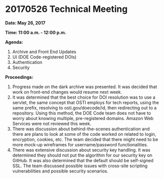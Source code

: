 # 20170526 Technical Meeting

**Date: May 26, 2017**

**Time: 11:00 a.m. - 12:00 p.m.**

**Agenda:**
1.	Archive and Front End Updates
2.	UI (DOE Code-registered DOIs)
3.	Authentication 
4.	Security 

**Proceedings:** 

1.	Progress made on the dark archive was presented. It was decided that work on front-end changes would resume next week. 
2.	It was determined that the best choice for DOI resolution was to use a servlet, the same concept that OSTI employs for tech reports, using the same prefix, resolving to osti.gov/doecode/id, then redirecting out to a repository.  Using this method, the DOE Code team does not have to worry about knowing multiple, pre-registered domains. Amazon Web Services were not reviewed this week.
3.	There was discussion about behind-the-scenes authentication and there are plans to look at some of the code worked on related to login, encryption, cookies, etc.  The team decided that there might need to be more mock-up wireframes for username/password functionalities.
4.	There was extensive discussion about security key handling.  It was determined they should not put the algorithm for our security key on GitHub.  It was also determined that the default should be self-signed SSL.  The team discussed possible issues with cross-site scripting vulnerabilities and possible security scenarios.  
